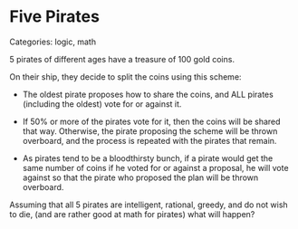 # Five Pirates
Categories: logic, math

5 pirates of different ages have a treasure of 100 gold coins. 

On their ship, they decide to split the coins using this scheme: 

 - The oldest pirate proposes how to share the coins, and ALL pirates
 (including the oldest) vote for or against it. 

 - If 50% or more of the pirates vote for it, then the coins will be shared
 that way. Otherwise, the pirate proposing the scheme will be thrown overboard, and the process is repeated with the pirates that remain.

 - As pirates tend to be a bloodthirsty bunch, if a pirate would get the same
 number of coins if he voted for or against a proposal, he will vote against
 so that the pirate who proposed the plan will be thrown overboard.

Assuming that all 5 pirates are intelligent, rational, greedy, and do not
wish to die, (and are rather good at math for pirates) what will happen?
